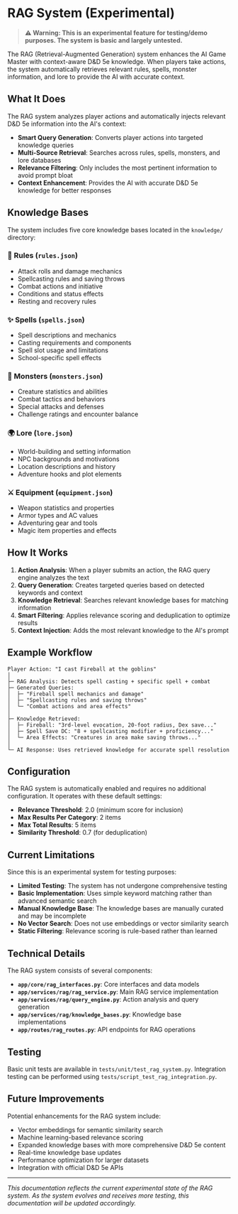 # RAG System (Experimental)

> **⚠️ Warning: This is an experimental feature for testing/demo purposes. The system is basic and largely untested.**

The RAG (Retrieval-Augmented Generation) system enhances the AI Game Master with context-aware D&D 5e knowledge. When players take actions, the system automatically retrieves relevant rules, spells, monster information, and lore to provide the AI with accurate context.

## What It Does

The RAG system analyzes player actions and automatically injects relevant D&D 5e information into the AI's context:

- **Smart Query Generation**: Converts player actions into targeted knowledge queries
- **Multi-Source Retrieval**: Searches across rules, spells, monsters, and lore databases
- **Relevance Filtering**: Only includes the most pertinent information to avoid prompt bloat
- **Context Enhancement**: Provides the AI with accurate D&D 5e knowledge for better responses

## Knowledge Bases

The system includes five core knowledge bases located in the `knowledge/` directory:

### 📖 Rules (`rules.json`)
- Attack rolls and damage mechanics
- Spellcasting rules and saving throws
- Combat actions and initiative
- Conditions and status effects
- Resting and recovery rules

### ✨ Spells (`spells.json`)
- Spell descriptions and mechanics
- Casting requirements and components
- Spell slot usage and limitations
- School-specific spell effects

### 👹 Monsters (`monsters.json`)
- Creature statistics and abilities
- Combat tactics and behaviors
- Special attacks and defenses
- Challenge ratings and encounter balance

### 🌍 Lore (`lore.json`)
- World-building and setting information
- NPC backgrounds and motivations
- Location descriptions and history
- Adventure hooks and plot elements

### ⚔️ Equipment (`equipment.json`)
- Weapon statistics and properties
- Armor types and AC values
- Adventuring gear and tools
- Magic item properties and effects

## How It Works

1. **Action Analysis**: When a player submits an action, the RAG query engine analyzes the text
2. **Query Generation**: Creates targeted queries based on detected keywords and context
3. **Knowledge Retrieval**: Searches relevant knowledge bases for matching information
4. **Smart Filtering**: Applies relevance scoring and deduplication to optimize results
5. **Context Injection**: Adds the most relevant knowledge to the AI's prompt

## Example Workflow

```
Player Action: "I cast Fireball at the goblins"
│
├─ RAG Analysis: Detects spell casting + specific spell + combat
├─ Generated Queries: 
│  ├─ "Fireball spell mechanics and damage"
│  ├─ "Spellcasting rules and saving throws"
│  └─ "Combat actions and area effects"
│
├─ Knowledge Retrieved:
│  ├─ Fireball: "3rd-level evocation, 20-foot radius, Dex save..."
│  ├─ Spell Save DC: "8 + spellcasting modifier + proficiency..."
│  └─ Area Effects: "Creatures in area make saving throws..."
│
└─ AI Response: Uses retrieved knowledge for accurate spell resolution
```

## Configuration

The RAG system is automatically enabled and requires no additional configuration. It operates with these default settings:

- **Relevance Threshold**: 2.0 (minimum score for inclusion)
- **Max Results Per Category**: 2 items
- **Max Total Results**: 5 items
- **Similarity Threshold**: 0.7 (for deduplication)

## Current Limitations

Since this is an experimental system for testing purposes:

- **Limited Testing**: The system has not undergone comprehensive testing
- **Basic Implementation**: Uses simple keyword matching rather than advanced semantic search
- **Manual Knowledge Base**: The knowledge bases are manually curated and may be incomplete
- **No Vector Search**: Does not use embeddings or vector similarity search
- **Static Filtering**: Relevance scoring is rule-based rather than learned

## Technical Details

The RAG system consists of several components:

- **`app/core/rag_interfaces.py`**: Core interfaces and data models
- **`app/services/rag/rag_service.py`**: Main RAG service implementation
- **`app/services/rag/query_engine.py`**: Action analysis and query generation
- **`app/services/rag/knowledge_bases.py`**: Knowledge base implementations
- **`app/routes/rag_routes.py`**: API endpoints for RAG operations

## Testing

Basic unit tests are available in `tests/unit/test_rag_system.py`. Integration testing can be performed using `tests/script_test_rag_integration.py`.

## Future Improvements

Potential enhancements for the RAG system include:

- Vector embeddings for semantic similarity search
- Machine learning-based relevance scoring
- Expanded knowledge bases with more comprehensive D&D 5e content
- Real-time knowledge base updates
- Performance optimization for larger datasets
- Integration with official D&D 5e APIs

---

*This documentation reflects the current experimental state of the RAG system. As the system evolves and receives more testing, this documentation will be updated accordingly.*
